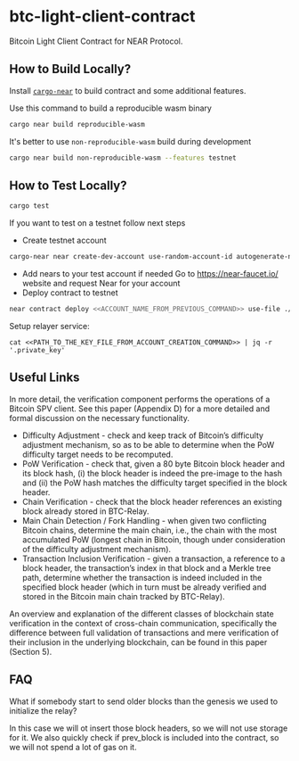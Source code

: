 # btc-light-client-contract

Bitcoin Light Client Contract for NEAR Protocol.

## How to Build Locally?

Install [`cargo-near`](https://github.com/near/cargo-near) to build contract and some additional features.

Use this command to build a reproducible wasm binary

```bash
cargo near build reproducible-wasm
```

It's better to use `non-reproducible-wasm` build during development

```bash
cargo near build non-reproducible-wasm --features testnet
```

## How to Test Locally?

```bash
cargo test
```

If you want to test on a testnet follow next steps

- Create testnet account
```bash
cargo-near near create-dev-account use-random-account-id autogenerate-new-keypair save-to-legacy-keychain network-config testnet create
```
- Add nears to your test account if needed
Go to https://near-faucet.io/ website and request Near for your account
- Deploy contract to testnet
```bash
near contract deploy <<ACCOUNT_NAME_FROM_PREVIOUS_COMMAND>> use-file ./target/wasm32-unknown-unknown/release/btc_light_client_contract.wasm without-init-call network-config testnet sign-with-keychain send
```

Setup relayer service:

```shell
cat <<PATH_TO_THE_KEY_FILE_FROM_ACCOUNT_CREATION_COMMAND>> | jq -r '.private_key'
```

## Useful Links

In more detail, the verification component performs the operations of a Bitcoin SPV client. See this paper (Appendix D) for a more detailed and formal discussion on the necessary functionality.

* Difficulty Adjustment - check and keep track of Bitcoin’s difficulty adjustment mechanism, so as to be able to determine when the PoW difficulty target needs to be recomputed.
* PoW Verification - check that, given a 80 byte Bitcoin block header and its block hash, (i) the block header is indeed the pre-image to the hash and (ii) the PoW hash matches the difficulty target specified in the block header.
* Chain Verification - check that the block header references an existing block already stored in BTC-Relay.
* Main Chain Detection / Fork Handling - when given two conflicting Bitcoin chains, determine the main chain, i.e., the chain with the most accumulated PoW (longest chain in Bitcoin, though under consideration of the difficulty adjustment mechanism).
* Transaction Inclusion Verification - given a transaction, a reference to a block header, the transaction’s index in that block and a Merkle tree path, determine whether the transaction is indeed included in the specified block header (which in turn must be already verified and stored in the Bitcoin main chain tracked by BTC-Relay).

An overview and explanation of the different classes of blockchain state verification in the context of cross-chain communication, specifically the difference between full validation of transactions and mere verification of their inclusion in the underlying blockchain, can be found in this paper (Section 5).

## FAQ
What if somebody start to send older blocks than the genesis we used to initialize the relay?

In this case we will ot insert those block headers, so we will not use storage for it. We also quickly check if prev_block is included into the contract, so
we will not spend a lot of gas on it.
